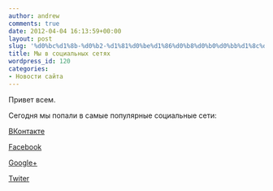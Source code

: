 ```yaml
---
author: andrew
comments: true
date: 2012-04-04 16:13:59+00:00
layout: post
slug: '%d0%bc%d1%8b-%d0%b2-%d1%81%d0%be%d1%86%d0%b8%d0%b0%d0%bb%d1%8c%d0%bd%d1%8b%d1%85-%d1%81%d0%b5%d1%82%d1%8f%d1%85'
title: Мы в социальных сетях
wordpress_id: 120
categories:
- Новости сайта
---
```


Привет всем.





Сегодня мы попали в самые популярные социальные сети:


<!-- more -->


[ВКонтакте](http://vk.com/androidhelper)





[Facebook](http://www.facebook.com/AndroidHelper)





[Google+](https://plus.google.com/109843462745343604592?prsrc=3)





[Twiter](https://twitter.com/HelperAndroid)
